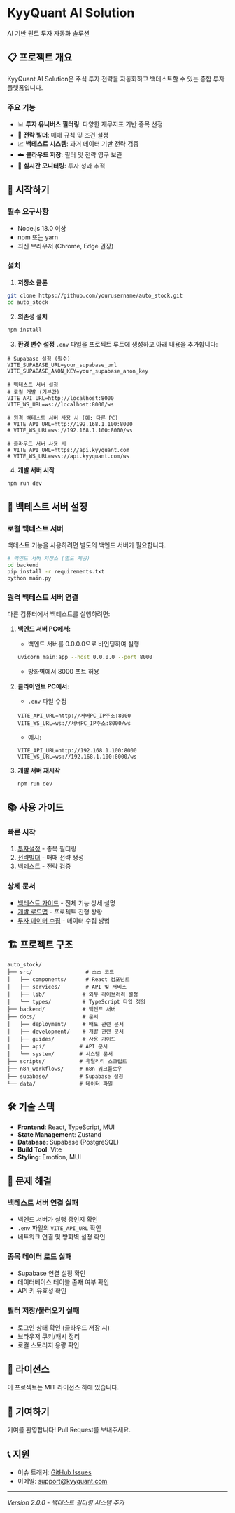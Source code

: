 # KyyQuant AI Solution

AI 기반 퀀트 투자 자동화 솔루션

## 📋 프로젝트 개요

KyyQuant AI Solution은 주식 투자 전략을 자동화하고 백테스트할 수 있는 종합 투자 플랫폼입니다.

### 주요 기능
- 📊 **투자 유니버스 필터링**: 다양한 재무지표 기반 종목 선정
- 🎯 **전략 빌더**: 매매 규칙 및 조건 설정
- 📈 **백테스트 시스템**: 과거 데이터 기반 전략 검증
- ☁️ **클라우드 저장**: 필터 및 전략 영구 보관
- 🔄 **실시간 모니터링**: 투자 성과 추적

## 🚀 시작하기

### 필수 요구사항
- Node.js 18.0 이상
- npm 또는 yarn
- 최신 브라우저 (Chrome, Edge 권장)

### 설치

1. **저장소 클론**
```bash
git clone https://github.com/yourusername/auto_stock.git
cd auto_stock
```

2. **의존성 설치**
```bash
npm install
```

3. **환경 변수 설정**
`.env` 파일을 프로젝트 루트에 생성하고 아래 내용을 추가합니다:

```env
# Supabase 설정 (필수)
VITE_SUPABASE_URL=your_supabase_url
VITE_SUPABASE_ANON_KEY=your_supabase_anon_key

# 백테스트 서버 설정
# 로컬 개발 (기본값)
VITE_API_URL=http://localhost:8000
VITE_WS_URL=ws://localhost:8000/ws

# 원격 백테스트 서버 사용 시 (예: 다른 PC)
# VITE_API_URL=http://192.168.1.100:8000
# VITE_WS_URL=ws://192.168.1.100:8000/ws

# 클라우드 서버 사용 시
# VITE_API_URL=https://api.kyyquant.com
# VITE_WS_URL=wss://api.kyyquant.com/ws
```

4. **개발 서버 시작**
```bash
npm run dev
```

## 🔧 백테스트 서버 설정

### 로컬 백테스트 서버
백테스트 기능을 사용하려면 별도의 백엔드 서버가 필요합니다.

```bash
# 백엔드 서버 저장소 (별도 제공)
cd backend
pip install -r requirements.txt
python main.py
```

### 원격 백테스트 서버 연결

다른 컴퓨터에서 백테스트를 실행하려면:

1. **백엔드 서버 PC에서:**
   - 백엔드 서버를 0.0.0.0으로 바인딩하여 실행
   ```bash
   uvicorn main:app --host 0.0.0.0 --port 8000
   ```
   - 방화벽에서 8000 포트 허용

2. **클라이언트 PC에서:**
   - `.env` 파일 수정
   ```env
   VITE_API_URL=http://서버PC_IP주소:8000
   VITE_WS_URL=ws://서버PC_IP주소:8000/ws
   ```
   - 예시:
   ```env
   VITE_API_URL=http://192.168.1.100:8000
   VITE_WS_URL=ws://192.168.1.100:8000/ws
   ```

3. **개발 서버 재시작**
   ```bash
   npm run dev
   ```

## 📚 사용 가이드

### 빠른 시작
1. [투자설정](docs/guides/BACKTEST_GUIDE.md#1-투자설정---유니버스-필터링) - 종목 필터링
2. [전략빌더](docs/guides/BACKTEST_GUIDE.md#2-전략빌더---매매-전략-생성) - 매매 전략 생성
3. [백테스트](docs/guides/BACKTEST_GUIDE.md#3-백테스트---전략-검증) - 전략 검증

### 상세 문서
- [백테스트 가이드](docs/guides/BACKTEST_GUIDE.md) - 전체 기능 상세 설명
- [개발 로드맵](docs/development/DEVELOPMENT_ROADMAP.md) - 프로젝트 진행 상황
- [투자 데이터 수집](docs/guides/INVESTMENT_DATA_COLLECTION_GUIDE.md) - 데이터 수집 방법

## 🏗️ 프로젝트 구조

```
auto_stock/
├── src/                 # 소스 코드
│   ├── components/      # React 컴포넌트
│   ├── services/        # API 및 서비스
│   ├── lib/            # 외부 라이브러리 설정
│   └── types/          # TypeScript 타입 정의
├── backend/            # 백엔드 서버
├── docs/               # 문서
│   ├── deployment/     # 배포 관련 문서
│   ├── development/    # 개발 관련 문서
│   ├── guides/         # 사용 가이드
│   ├── api/           # API 문서
│   └── system/        # 시스템 문서
├── scripts/           # 유틸리티 스크립트
├── n8n_workflows/     # n8n 워크플로우
├── supabase/          # Supabase 설정
└── data/              # 데이터 파일
```

## 🛠️ 기술 스택

- **Frontend**: React, TypeScript, MUI
- **State Management**: Zustand
- **Database**: Supabase (PostgreSQL)
- **Build Tool**: Vite
- **Styling**: Emotion, MUI

## 🐛 문제 해결

### 백테스트 서버 연결 실패
- 백엔드 서버가 실행 중인지 확인
- `.env` 파일의 `VITE_API_URL` 확인
- 네트워크 연결 및 방화벽 설정 확인

### 종목 데이터 로드 실패
- Supabase 연결 설정 확인
- 데이터베이스 테이블 존재 여부 확인
- API 키 유효성 확인

### 필터 저장/불러오기 실패
- 로그인 상태 확인 (클라우드 저장 시)
- 브라우저 쿠키/캐시 정리
- 로컬 스토리지 용량 확인

## 📝 라이선스

이 프로젝트는 MIT 라이선스 하에 있습니다.

## 🤝 기여하기

기여를 환영합니다! Pull Request를 보내주세요.

## 📞 지원

- 이슈 트래커: [GitHub Issues](https://github.com/yourusername/auto_stock/issues)
- 이메일: support@kyyquant.com

---

*Version 2.0.0 - 백테스트 필터링 시스템 추가*